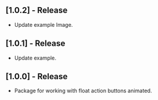 ## [1.0.2] - Release

* Update example Image.

## [1.0.1] - Release

* Update example.

## [1.0.0] - Release

* Package for working with float action buttons animated.